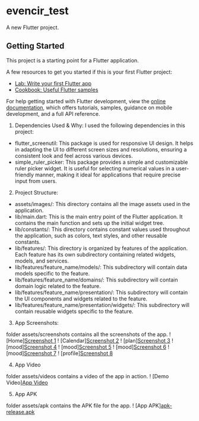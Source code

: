 # evencir_test

A new Flutter project.

## Getting Started

This project is a starting point for a Flutter application.

A few resources to get you started if this is your first Flutter project:

- [Lab: Write your first Flutter app](https://docs.flutter.dev/get-started/codelab)
- [Cookbook: Useful Flutter samples](https://docs.flutter.dev/cookbook)

For help getting started with Flutter development, view the
[online documentation](https://docs.flutter.dev/), which offers tutorials,
samples, guidance on mobile development, and a full API reference.

1. Dependencies Used & Why:
   I used the following dependencies in this project:
- flutter_screenutil: This package is used for responsive UI design. It helps in adapting the UI to different screen sizes and resolutions, ensuring a consistent look and feel across various devices.
- simple_ruler_picker: This package provides a simple and customizable ruler picker widget. It is useful for selecting numerical values in a user-friendly manner, making it ideal for applications that require precise input from users.

2. Project Structure:

- assets/images/: This directory contains all the image assets used in the application.
- lib/main.dart: This is the main entry point of the Flutter application. It contains the main function and sets up the initial widget tree.
- lib/constants/: This directory contains constant values used throughout the application, such as colors, text styles, and other reusable constants.
- lib/features/: This directory is organized by features of the application. Each feature has its own subdirectory containing related widgets, models, and services.
- lib/features/feature_name/models/: This subdirectory will contain data models specific to the feature.
- lib/features/feature_name/domains/: This subdirectory will contain domain logic related to the feature.
- lib/features/feature_name/presentation/: This subdirectory will contain the UI components and widgets related to the feature.
- lib/features/feature_name/presentation/widgets/: This subdirectory will contain reusable widgets specific to the feature.  

3. App Screenshots:

 folder assets/screenshots contains all the screenshots of the app.
! [Home][Screenshot 1](assets/images/screenshot1.png) 
! [Calendar][Screenshot 2](assets/images/screenshot2.png)
! [plan][Screenshot 3](assets/images/screenshot3.png)
! [mood][Screenshot 4](assets/images/screenshot4.png)
! [mood][Screenshot 5](assets/images/screenshot5.png)
! [mood][Screenshot 6](assets/images/screenshot6.png)
! [mood][Screenshot 7](assets/images/screenshot7.png)
! [profile][Screenshot 8](assets/images/screenshot8.png)


4. App Video

folder assets/videos contains a video of the app in action.
! [Demo Video][App Video](assets/demo_video/demo.mp4)

5. App APK

folder assets/apk contains the APK file for the app.
! [App APK][apk-release.apk](assets/apk_file/[app-release.apk)





